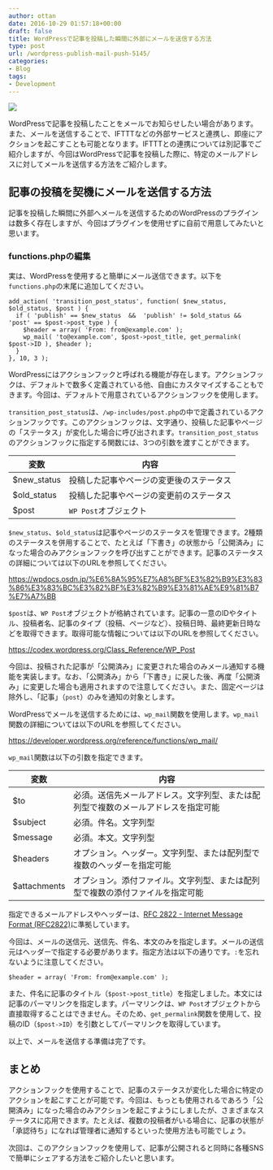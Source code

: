 ```yaml
---
author: ottan
date: 2016-10-29 01:57:18+00:00
draft: false
title: WordPressで記事を投稿した瞬間に外部にメールを送信する方法
type: post
url: /wordpress-publish-mail-push-5145/
categories:
- Blog
tags:
- Development
---
```


![](/uploads/2016/10/161029-5813f91b2579c.jpg)

WordPressで記事を投稿したことをメールでお知らせしたい場合があります。また、メールを送信することで、IFTTTなどの外部サービスと連携し、即座にアクションを起こすことも可能となります。IFTTTとの連携については別記事でご紹介しますが、今回はWordPressで記事を投稿した際に、特定のメールアドレスに対してメールを送信する方法をご紹介します。

## 記事の投稿を契機にメールを送信する方法

記事を投稿した瞬間に外部へメールを送信するためのWordPressのプラグインは数多く存在しますが、今回はプラグインを使用せずに自前で用意してみたいと思います。

### functions.phpの編集

実は、WordPressを使用すると簡単にメール送信できます。以下を`functions.php`の末尾に追加してください。

    add_action( 'transition_post_status', function( $new_status, $old_status, $post ) {
      if ( 'publish' == $new_status  &&  'publish' != $old_status && 'post' == $post->post_type ) {
        $header = array( 'From: from@example.com' );
        wp_mail( 'to@example.com', $post->post_title, get_permalink( $post->ID ), $header );
      }
    }, 10, 3 );

WordPressにはアクションフックと呼ばれる機能が存在します。アクションフックは、デフォルトで数多く定義されている他、自由にカスタマイズすることもできます。今回は、デフォルトで用意されているアクションフックを使用します。

`transition_post_status`は、`/wp-includes/post.php`の中で定義されているアクションフックです。このアクションフックは、文字通り、投稿した記事やページの「ステータス」が変化した場合に呼び出されます。`transition_post_status`のアクションフックに指定する関数には、3つの引数を渡すことができます。

| 変数        | 内容                                     |
| ----------- | ---------------------------------------- |
| $new_status | 投稿した記事やページの変更後のステータス |
| $old_status | 投稿した記事やページの変更前のステータス |
| $post       | `WP Post`オブジェクト                    |

`$new_status`、`$old_status`は記事やページのステータスを管理できます。2種類のステータスを併用することで、たとえば「下書き」の状態から「公開済み」になった場合のみアクションフックを呼び出すことができます。記事のステータスの詳細については以下のURLを参照してください。

<https://wpdocs.osdn.jp/%E6%8A%95%E7%A8%BF%E3%82%B9%E3%83%86%E3%83%BC%E3%82%BF%E3%82%B9%E3%81%AE%E9%81%B7%E7%A7%BB>

`$post`は、`WP Post`オブジェクトが格納されています。記事の一意のIDやタイトル、投稿者名、記事のタイプ（投稿、ページなど）、投稿日時、最終更新日時などを取得できます。取得可能な情報については以下のURLを参照してください。

<https://codex.wordpress.org/Class_Reference/WP_Post>

今回は、投稿された記事が「公開済み」に変更された場合のみメール通知する機能を実装します。なお、「公開済み」から「下書き」に戻した後、再度「公開済み」に変更した場合も適用されますので注意してください。また、固定ページは除外し、「記事」（`post`）のみを通知の対象とします。

WordPressでメールを送信するためには、`wp_mail`関数を使用します。`wp_mail`関数の詳細については以下のURLを参照してください。

<https://developer.wordpress.org/reference/functions/wp_mail/>

`wp_mail`関数は以下の引数を指定できます。

| 変数         | 内容                                                                               |
| ------------ | ---------------------------------------------------------------------------------- |
| $to          | 必須。送信先メールアドレス。文字列型、または配列型で複数のメールアドレスを指定可能 |
| $subject     | 必須。件名。文字列型                                                               |
| $message     | 必須。本文。文字列型                                                               |
| $headers     | オプション。ヘッダー。文字列型、または配列型で複数のヘッダーを指定可能             |
| $attachments | オプション。添付ファイル。文字列型、または配列型で複数の添付ファイルを指定可能     |

指定できるメールアドレスやヘッダーは、[RFC 2822 - Internet Message Format (RFC2822)](http://www.faqs.org/rfcs/rfc2822.html)に準拠しています。

今回は、メールの送信元、送信先、件名、本文のみを指定します。メールの送信元はヘッダーで指定する必要があります。指定方法は以下の通りです。`:`を忘れないように注意してください。

    $header = array( 'From: from@example.com' );

また、件名に記事のタイトル（`$post->post_title`）を指定しました。本文には記事のパーマリンクを指定します。パーマリンクは、`WP Post`オブジェクトから直接取得することはできません。そのため、`get_permalink`関数を使用して、投稿のID（`$post->ID`）を引数としてパーマリンクを取得しています。

以上で、メールを送信する準備は完了です。

## まとめ

アクションフックを使用することで、記事のステータスが変化した場合に特定のアクションを起こすことが可能です。今回は、もっとも使用されるであろう「公開済み」になった場合のみアクションを起こすようにしましたが、さまざまなステータスに応用できます。たとえば、複数の投稿者がいる場合に、記事の状態が「承認待ち」になれば管理者に通知するといった使用方法も可能でしょう。

次回は、このアクションフックを使用して、記事が公開されると同時に各種SNSで簡単にシェアする方法をご紹介したいと思います。
